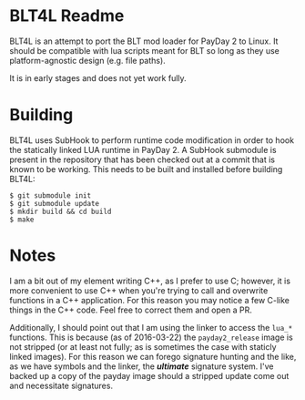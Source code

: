 BLT4L Readme
============

BLT4L is an attempt to port the BLT mod loader for PayDay 2 to Linux.
It should be compatible with lua scripts meant for BLT so long as they use platform-agnostic design (e.g. file paths).

It is in early stages and does not yet work fully.

Building
========

BLT4L uses SubHook to perform runtime code modification in order to hook the statically linked LUA runtime in PayDay 2.
A SubHook submodule is present in the repository that has been checked out at a commit that is known to be working.
This needs to be built and installed before building BLT4L:

```
$ git submodule init
$ git submodule update
$ mkdir build && cd build
$ make
```

Notes
=====

I am a bit out of my element writing C++, as I prefer to use C; however, it is more convenient to use C++ when you're trying
to call and overwrite functions in a C++ application. For this reason you may notice a few C-like things in the C++ code. 
Feel free to correct them and open a PR.

Additionally, I should point out that I am using the linker to access the `lua_*` functions. This is because (as of 2016-03-22) 
the `payday2_release` image is not stripped (or at least not fully; as is sometimes the case with staticly linked images). For this
reason we can forego signature hunting and the like, as we have symbols and the linker, the ***ultimate*** signature system. I've
backed up a copy of the payday image should a stripped update come out and necessitate signatures.
